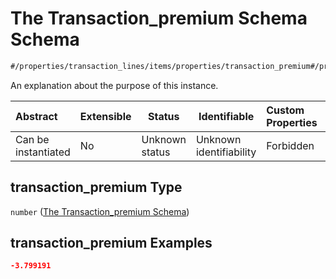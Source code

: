 # The Transaction_premium Schema Schema

```txt
#/properties/transaction_lines/items/properties/transaction_premium#/properties/transaction_lines/items/properties/transaction_premium
```

An explanation about the purpose of this instance.


| Abstract            | Extensible | Status         | Identifiable            | Custom Properties | Additional Properties | Access Restrictions | Defined In                                                                           |
| :------------------ | ---------- | -------------- | ----------------------- | :---------------- | --------------------- | ------------------- | ------------------------------------------------------------------------------------ |
| Can be instantiated | No         | Unknown status | Unknown identifiability | Forbidden         | Allowed               | none                | [quote_schema.schema.json\*](../out/quote_schema.schema.json "open original schema") |

## transaction_premium Type

`number` ([The Transaction_premium Schema](quote_schema-properties-the-transaction_lines-schema-the-items-schema-properties-the-transaction_premium-schema.md))

## transaction_premium Examples

```json
-3.799191
```
